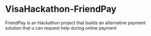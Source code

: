 # VisaHackathon-FriendPay
FriendPay is an Hackathon project that builds an alternative payment solution that u can request help during online payment
